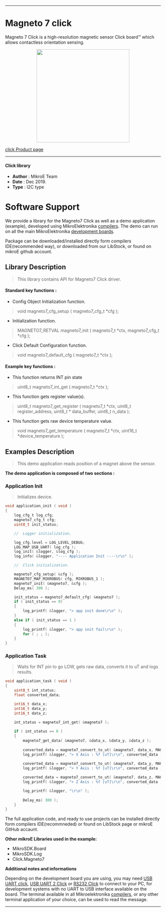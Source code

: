 

---
# Magneto 7 click

Magneto 7 Click is a high-resolution magnetic sensor Click board™ which allows contactless orientation sensing.

<p align="center">
  <img src="https://download.mikroe.com/images/click_for_ide/magneto7_click.png" height=300px>
</p>

[click Product page](<https://www.mikroe.com/magneto-7-click>)

---


#### Click library 

- **Author**        : MikroE Team
- **Date**          : Dec 2019.
- **Type**          : I2C type


# Software Support

We provide a library for the Magneto7 Click 
as well as a demo application (example), developed using MikroElektronika 
[compilers](https://shop.mikroe.com/compilers). 
The demo can run on all the main MikroElektronika [development boards](https://shop.mikroe.com/development-boards).

Package can be downloaded/installed directly form compilers IDE(recommended way), or downloaded from our LibStock, or found on mikroE github account. 

## Library Description

> This library contains API for Magneto7 Click driver.

#### Standard key functions :

- Config Object Initialization function.
> void magneto7_cfg_setup ( magneto7_cfg_t *cfg ); 
 
- Initialization function.
> MAGNETO7_RETVAL magneto7_init ( magneto7_t *ctx, magneto7_cfg_t *cfg );

- Click Default Configuration function.
> void magneto7_default_cfg ( magneto7_t *ctx );


#### Example key functions :

- This function returns INT pin state
> uint8_t magneto7_int_get ( magneto7_t *ctx );
 
- This function gets register value(s).
> uint8_t magneto7_get_register ( magneto7_t *ctx, uint8_t register_address, uint8_t * data_buffer, uint8_t n_data );

- This function gets raw device temperature value.
> void magneto7_get_temperature ( magneto7_t *ctx, uint16_t *device_temperature );

## Examples Description

> This demo application reads position of a magnet above the sensor.

**The demo application is composed of two sections :**

### Application Init 

> Initializes device.

```c
void application_init ( void )
{
    log_cfg_t log_cfg;
    magneto7_cfg_t cfg;
    uint8_t init_status;

    //  Logger initialization.

    log_cfg.level = LOG_LEVEL_DEBUG;
    LOG_MAP_USB_UART( log_cfg );
    log_init( &logger, &log_cfg );
    log_info( &logger, "---- Application Init ----\r\n" );

    //  Click initialization.

    magneto7_cfg_setup( &cfg );
    MAGNETO7_MAP_MIKROBUS( cfg, MIKROBUS_1 );
    magneto7_init( &magneto7, &cfg );
    Delay_ms( 300 );

    init_status = magneto7_default_cfg( &magneto7 );
    if ( init_status == 0)
    {
        log_printf( &logger, "> app init done\r\n" );
    }
    else if ( init_status == 1 )
    {
        log_printf( &logger, "> app init fail\r\n" );
        for ( ; ; );
    }
}
```

### Application Task

> Waits for INT pin to go LOW, gets raw data, converts it to uT and logs results.

```c
void application_task ( void )
{
    uint8_t int_status;
    float converted_data;

    int16_t data_x;
    int16_t data_y;
    int16_t data_z;

    int_status = magneto7_int_get( &magneto7 );
    
    if ( int_status == 0 )
    {
        magneto7_get_data( &magneto7, &data_x, &data_y, &data_z );
        
        converted_data = magneto7_convert_to_ut( &magneto7, data_x, MAGNETO7_SENSOR_RES_14_BIT );
        log_printf( &logger, "> X Axis : %f [uT]\r\n", converted_data );
        
        converted_data = magneto7_convert_to_ut( &magneto7, data_y, MAGNETO7_SENSOR_RES_14_BIT );
        log_printf( &logger, "> Y Axis : %f [uT]\r\n", converted_data );

        converted_data = magneto7_convert_to_ut( &magneto7, data_z, MAGNETO7_SENSOR_RES_14_BIT );
        log_printf( &logger, "> Z Axis : %f [uT]\r\n", converted_data );

        log_printf( &logger, "\r\n" );
        
        Delay_ms( 300 );
    }
}
```

The full application code, and ready to use projects can be  installed directly form compilers IDE(recommneded) or found on LibStock page or mikroE GitHub accaunt.

**Other mikroE Libraries used in the example:** 

- MikroSDK.Board
- MikroSDK.Log
- Click.Magneto7

**Additional notes and informations**

Depending on the development board you are using, you may need 
[USB UART click](https://shop.mikroe.com/usb-uart-click), 
[USB UART 2 Click](https://shop.mikroe.com/usb-uart-2-click) or 
[RS232 Click](https://shop.mikroe.com/rs232-click) to connect to your PC, for 
development systems with no UART to USB interface available on the board. The 
terminal available in all Mikroelektronika 
[compilers](https://shop.mikroe.com/compilers), or any other terminal application 
of your choice, can be used to read the message.



---
